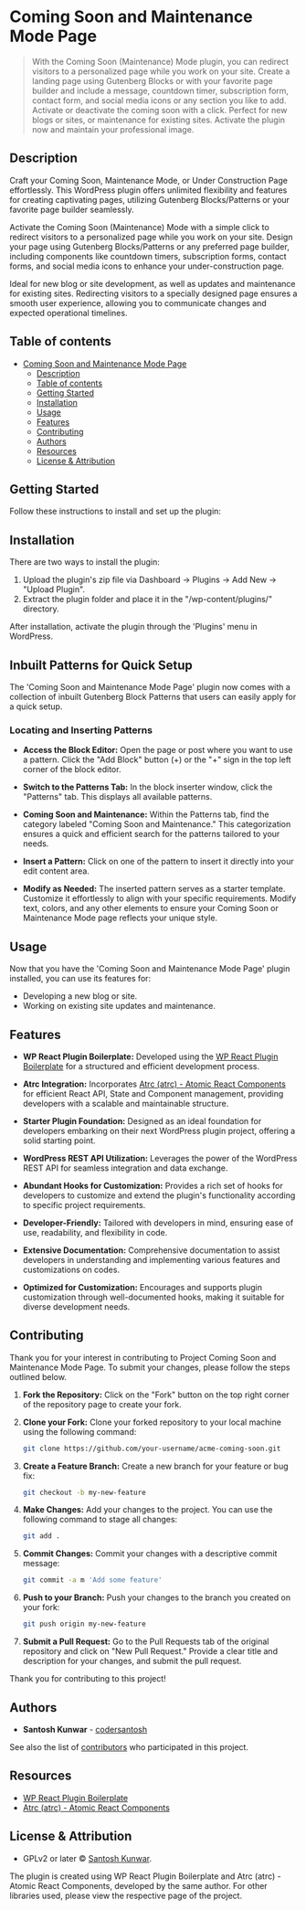 # Coming Soon and Maintenance Mode Page

> With the Coming Soon (Maintenance) Mode plugin, you can redirect visitors to a personalized page while you work on your site. Create a landing page using Gutenberg Blocks or with your favorite page builder and include a message, countdown timer, subscription form, contact form, and social media icons or any section you like to add. Activate or deactivate the coming soon with a click. Perfect for new blogs or sites, or maintenance for existing sites. Activate the plugin now and maintain your professional image.

## Description

Craft your Coming Soon, Maintenance Mode, or Under Construction Page effortlessly. This WordPress plugin offers unlimited flexibility and features for creating captivating pages, utilizing Gutenberg Blocks/Patterns or your favorite page builder seamlessly.

Activate the Coming Soon (Maintenance) Mode with a simple click to redirect visitors to a personalized page while you work on your site. Design your page using Gutenberg Blocks/Patterns or any preferred page builder, including components like countdown timers, subscription forms, contact forms, and social media icons to enhance your under-construction page.

Ideal for new blog or site development, as well as updates and maintenance for existing sites. Redirecting visitors to a specially designed page ensures a smooth user experience, allowing you to communicate changes and expected operational timelines.

## Table of contents

- [Coming Soon and Maintenance Mode Page](#coming-soon-and-maintenance-mode-page)
  - [Description](#description)
  - [Table of contents](#table-of-contents)
  - [Getting Started](#getting-started)
  - [Installation](#installation)
  - [Usage](#usage)
  - [Features](#features)
  - [Contributing](#contributing)
  - [Authors](#authors)
  - [Resources](#resources)
  - [License & Attribution](#license--attribution)

## Getting Started

Follow these instructions to install and set up the plugin:

## Installation

There are two ways to install the plugin:

1. Upload the plugin's zip file via Dashboard -> Plugins -> Add New -> "Upload Plugin".
2. Extract the plugin folder and place it in the "/wp-content/plugins/" directory.

After installation, activate the plugin through the 'Plugins' menu in WordPress.

## Inbuilt Patterns for Quick Setup

The 'Coming Soon and Maintenance Mode Page' plugin now comes with a collection of inbuilt Gutenberg Block Patterns that users can easily apply for a quick setup.

### Locating and Inserting Patterns

- **Access the Block Editor:** Open the page or post where you want to use a pattern. Click the "Add Block" button (+) or the "+" sign in the top left corner of the block editor.

- **Switch to the Patterns Tab:** In the block inserter window, click the "Patterns" tab. This displays all available patterns.

- **Coming Soon and Maintenance:** Within the Patterns tab, find the category labeled "Coming Soon and Maintenance." This categorization ensures a quick and efficient search for the patterns tailored to your needs.

- **Insert a Pattern:** Click on one of the pattern to insert it directly into your edit content area. 

- **Modify as Needed:** The inserted pattern serves as a starter template. Customize it effortlessly to align with your specific requirements. Modify text, colors, and any other elements to ensure your Coming Soon or Maintenance Mode page reflects your unique style.

## Usage

Now that you have the 'Coming Soon and Maintenance Mode Page' plugin installed, you can use its features for:

- Developing a new blog or site.
- Working on existing site updates and maintenance.

## Features

- **WP React Plugin Boilerplate:** Developed using the [WP React Plugin Boilerplate](https://github.com/codersantosh/wp-react-plugin-boilerplate) for a structured and efficient development process.

- **Atrc Integration:** Incorporates [Atrc (atrc) - Atomic React Components](https://www.npmjs.com/package/atrc) for efficient React API, State and Component management, providing developers with a scalable and maintainable structure.

- **Starter Plugin Foundation:** Designed as an ideal foundation for developers embarking on their next WordPress plugin project, offering a solid starting point.

- **WordPress REST API Utilization:** Leverages the power of the WordPress REST API for seamless integration and data exchange.

- **Abundant Hooks for Customization:** Provides a rich set of hooks for developers to customize and extend the plugin's functionality according to specific project requirements.

- **Developer-Friendly:** Tailored with developers in mind, ensuring ease of use, readability, and flexibility in code.

- **Extensive Documentation:** Comprehensive documentation to assist developers in understanding and implementing various features and customizations on codes.

- **Optimized for Customization:** Encourages and supports plugin customization through well-documented hooks, making it suitable for diverse development needs.

## Contributing

Thank you for your interest in contributing to Project Coming Soon and Maintenance Mode Page. To submit your changes, please follow the steps outlined below.

1. **Fork the Repository:** Click on the "Fork" button on the top right corner of the repository page to create your fork.

2. **Clone your Fork:** Clone your forked repository to your local machine using the following command:

   ```sh
   git clone https://github.com/your-username/acme-coming-soon.git
   ```

3. **Create a Feature Branch:** Create a new branch for your feature or bug fix:
   ```sh
   git checkout -b my-new-feature
   ```
4. **Make Changes:** Add your changes to the project. You can use the following command to stage all changes:

   ```sh
   git add .
   ```

5. **Commit Changes:** Commit your changes with a descriptive commit message:

   ```sh
   git commit -a m 'Add some feature'
   ```

6. **Push to your Branch:** Push your changes to the branch you created on your fork:
   ```sh
   git push origin my-new-feature
   ```
7. **Submit a Pull Request:** Go to the Pull Requests tab of the original repository and click on "New Pull Request." Provide a clear title and description for your changes, and submit the pull request.

Thank you for contributing to this project!

## Authors

- **Santosh Kunwar** - [codersantosh](https://twitter.com/codersantosh)

See also the list of [contributors](https://github.com/codersantosh/acme-coming-soon/graphs/contributors) who participated in this project.

## Resources

- [WP React Plugin Boilerplate](https://github.com/codersantosh/wp-react-plugin-boilerplate)
- [Atrc (atrc) - Atomic React Components](https://www.npmjs.com/package/atrc)

## License & Attribution

- GPLv2 or later © [Santosh Kunwar](https://twitter.com/codersantosh).

The plugin is created using WP React Plugin Boilerplate and Atrc (atrc) - Atomic React Components, developed by the same author. For other libraries used, please view the respective page of the project.
